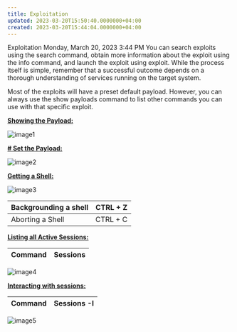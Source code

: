 ```yaml
---
title: Exploitation
updated: 2023-03-20T15:50:40.0000000+04:00
created: 2023-03-20T15:44:04.0000000+04:00
---
```


Exploitation
Monday, March 20, 2023
3:44 PM
You can search exploits using the search command, obtain more information about the exploit using the info command, and launch the exploit using exploit. While the process itself is simple, remember that a successful outcome depends on a thorough understanding of services running on the target system.

Most of the exploits will have a preset default payload. However, you can always use the show payloads command to list other commands you can use with that specific exploit.

**<u>Showing the Payload:</u>**

![image1](image1-15.png)

**<u>\# Set the Payload:</u>**

![image2](image2-8.png)

**<u>Getting a Shell:</u>**

![image3](image3-2.png)

| Backgrounding a shell | CTRL + Z |
|-----------------------|----------|
| Aborting a Shell      | CTRL + C |

**<u>Listing all Active Sessions:</u>**

| Command | Sessions |
|---------|----------|

![image4](image4-1.png)

**<u>Interacting with sessions:</u>**

| Command | Sessions -I |
|---------|-------------|

![image5](image5-1.png)

